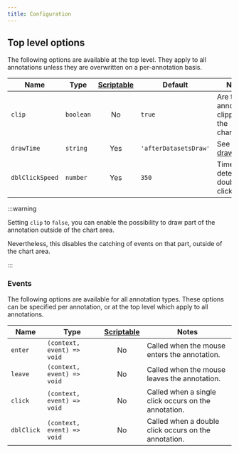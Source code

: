 ```yaml
---
title: Configuration
---
```


## Top level options

The following options are available at the top level. They apply to all annotations unless they are overwritten on a per-annotation basis.

| Name | Type | [Scriptable](options#scriptable-options) | Default | Notes
| ---- | ---- | :----: | ---- | ----
| `clip` | `boolean` | No | `true` | Are the annotations clipped to the chartArea.
| `drawTime` | `string` | Yes | `'afterDatasetsDraw'` | See [drawTime](options#draw-time)
| `dblClickSpeed` | `number` | Yes | `350` | Time to detect a double click in ms.

:::warning

Setting `clip` to `false`, you can enable the possibility to draw part of the annotation outside of the chart area.

Nevertheless, this disables the catching  of events on that part, outside of the chart area.

:::

### Events

The following options are available for all annotation types. These options can be specified per annotation, or at the top level which apply to all annotations.

| Name | Type | [Scriptable](options#scriptable-options) | Notes
| ---- | ---- | :----: | ----
| `enter` | `(context, event) => void` | No | Called when the mouse enters the annotation.
| `leave` | `(context, event) => void` | No | Called when the mouse leaves the annotation.
| `click` | `(context, event) => void` | No | Called when a single click occurs on the annotation.
| `dblClick` | `(context, event) => void` | No | Called when a double click occurs on the annotation.
